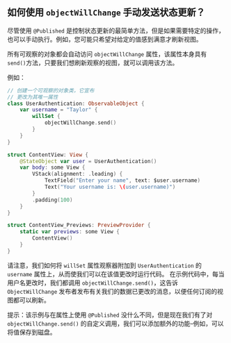 如何使用 `objectWillChange` 手动发送状态更新？
----

尽管使用 `@Published` 是控制状态更新的最简单方法，但是如果需要特定的操作，也可以手动执行。例如，您可能只希望对给定的值感到满意才刷新视图。

所有可观察的对象都会自动访问 `objectWillChange` 属性，该属性本身具有 `send()`方法，只要我们想刷新观察的视图，就可以调用该方法。

例如：

```swift
// 创建一个可观察的对象类，它宣布
// 更改为其唯一属性
class UserAuthentication: ObservableObject {
    var username = "Taylor" {
        willSet {
            objectWillChange.send()
        }
    }
}

struct ContentView: View {
    @StateObject var user = UserAuthentication()
    var body: some View {
        VStack(alignment: .leading) {
            TextField("Enter your name", text: $user.username)
            Text("Your username is: \(user.username)")
        }
        .padding(100)
    }
}

struct ContentView_Previews: PreviewProvider {
    static var previews: some View {
        ContentView()
    }
}
```


请注意，我们如何将 `willSet` 属性观察器附加到 `UserAuthentication` 的 `username` 属性上，从而使我们可以在该值更改时运行代码。 在示例代码中，每当用户名更改时，我们都调用 `objectWillChange.send()`，这告诉 `ObjectWillChange` 发布者发布有关我们的数据已更改的消息，以便任何订阅的视图都可以刷新。

提示：该示例与在属性上使用 `@Published` 没什么不同，但是现在我们有了对 `objectWillChange.send()` 的自定义调用，我们可以添加额外的功能–例如，可以将值保存到磁盘。